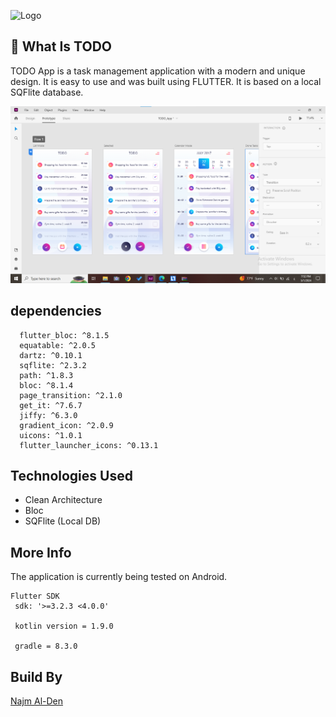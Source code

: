 

![Logo](https://live.staticflickr.com/2890/11026225464_721d2d4d69_b.jpg) 

## 🚀 What Is TODO
TODO App is a task management application with a modern and unique design. It is easy to use and was built using FLUTTER. It is based on a local SQFlite database.

![Logo](https://github.com/najm-flutter/Todo-flutter/blob/main/assets/Screenshot%202024-05-01%20195214.png?raw=true) 




## dependencies
```
  flutter_bloc: ^8.1.5
  equatable: ^2.0.5
  dartz: ^0.10.1
  sqflite: ^2.3.2
  path: ^1.8.3
  bloc: ^8.1.4
  page_transition: ^2.1.0
  get_it: ^7.6.7
  jiffy: ^6.3.0
  gradient_icon: ^2.0.9
  uicons: ^1.0.1
  flutter_launcher_icons: ^0.13.1 
 ```


## Technologies Used

 - Clean Architecture
 - Bloc <state management>
 - SQFlite (Local DB)



## More Info
The application is currently being tested on Android.


```
Flutter SDK 
 sdk: '>=3.2.3 <4.0.0'

 kotlin version = 1.9.0

 gradle = 8.3.0 
```


## Build By

[Najm Al-Den](https://github.com/najm-flutter)
